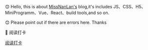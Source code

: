 😊 Hello, this is about [MissNanLan's](https://github.com/MissNanLan/MissNanLan) blog,it's includes JS、CSS、H5、MiniProgramm、Vue、React、build tools,and so on.

😊 Please point out if there are errors here. Thanks

🥰 阅读打卡

[阅读打卡](https://github.com/MissNanLan/south-blue/discussions/1)

